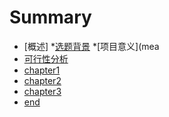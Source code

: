 # Summary

* [概述]
  *[选题背景](background.md)
  *[项目意义](mea
* [可行性分析](analysis.md)
* [chapter1](chapter1.md)
* [chapter2](chapter2.md)
* [chapter3](chapter3.md)
* [end](end.md)
